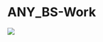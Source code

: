﻿# ANY_BS-Work

 <img src="https://github.com/ANoyanyasadi/ANY_BS-Work/blob/main/gif.gif" width="auto">
